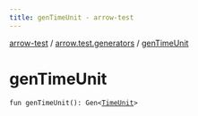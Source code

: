```yaml
---
title: genTimeUnit - arrow-test
---
```


[arrow-test](../index.html) / [arrow.test.generators](index.html) / [genTimeUnit](./gen-time-unit.html)

# genTimeUnit

`fun genTimeUnit(): Gen<`[`TimeUnit`](http://docs.oracle.com/javase/6/docs/api/java/util/concurrent/TimeUnit.html)`>`